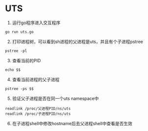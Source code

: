 # UTS
1. 运行go程序进入交互程序
```shell
go run uts.go
```
2. 打印进程树，可以看到sh进程的父进程是uts，并且有个子进程pstree
```shell
pstree -pl
```
3. 查看当前的PID
```shell
echo $$
```
4. 查看当前进程的父子进程
```shell
pstree -ps $$
```
5. 验证父子进程是否在同一个uts namespace中
```shell
readlink /proc/父进程PID/ns/uts
readlink /proc/子进程PID/ns/uts
```
6. 在子进程shell中修改hostname后去父进程shell中查看是否生效

